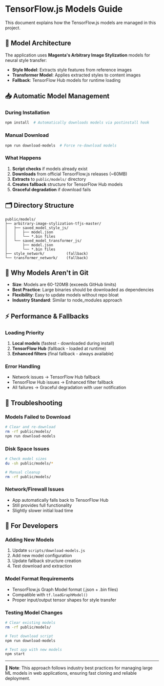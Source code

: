 # TensorFlow.js Models Guide

This document explains how the TensorFlow.js models are managed in this project.

## 🧠 **Model Architecture**

The application uses **Magenta's Arbitrary Image Stylization** models for neural style transfer:

- **Style Model**: Extracts style features from reference images
- **Transformer Model**: Applies extracted styles to content images
- **Fallback**: TensorFlow Hub models for runtime loading

## 📥 **Automatic Model Management**

### **During Installation**
```bash
npm install  # Automatically downloads models via postinstall hook
```

### **Manual Download**
```bash
npm run download-models  # Force re-download models
```

### **What Happens**
1. **Script checks** if models already exist
2. **Downloads** from official TensorFlow.js releases (~60MB)
3. **Extracts** to `public/models/` directory
4. **Creates fallback** structure for TensorFlow Hub models
5. **Graceful degradation** if download fails

## 🗂️ **Directory Structure**

```
public/models/
├── arbitrary-image-stylization-tfjs-master/
│   ├── saved_model_style_js/
│   │   ├── model.json
│   │   └── *.bin files
│   └── saved_model_transformer_js/
│       ├── model.json
│       └── *.bin files
├── style_network/          (fallback)
└── transformer_network/    (fallback)
```

## 🚫 **Why Models Aren't in Git**

- **Size**: Models are 60-120MB (exceeds GitHub limits)
- **Best Practice**: Large binaries should be downloaded as dependencies
- **Flexibility**: Easy to update models without repo bloat
- **Industry Standard**: Similar to node_modules approach

## ⚡ **Performance & Fallbacks**

### **Loading Priority**
1. **Local models** (fastest - downloaded during install)
2. **TensorFlow Hub** (fallback - loaded at runtime)
3. **Enhanced filters** (final fallback - always available)

### **Error Handling**
- Network issues → TensorFlow Hub fallback
- TensorFlow Hub issues → Enhanced filter fallback
- All failures → Graceful degradation with user notification

## 🔧 **Troubleshooting**

### **Models Failed to Download**
```bash
# Clear and re-download
rm -rf public/models/
npm run download-models
```

### **Disk Space Issues**
```bash
# Check model sizes
du -sh public/models/*

# Manual cleanup
rm -rf public/models/
```

### **Network/Firewall Issues**
- App automatically falls back to TensorFlow Hub
- Still provides full functionality
- Slightly slower initial load time

## 🎯 **For Developers**

### **Adding New Models**
1. Update `scripts/download-models.js`
2. Add new model configuration
3. Update fallback structure creation
4. Test download and extraction

### **Model Format Requirements**
- TensorFlow.js Graph Model format (.json + .bin files)
- Compatible with `tf.loadGraphModel()`
- Proper input/output tensor shapes for style transfer

### **Testing Model Changes**
```bash
# Clear existing models
rm -rf public/models/

# Test download script
npm run download-models

# Test app with new models
npm start
```

---

📝 **Note**: This approach follows industry best practices for managing large ML models in web applications, ensuring fast cloning and reliable deployment. 